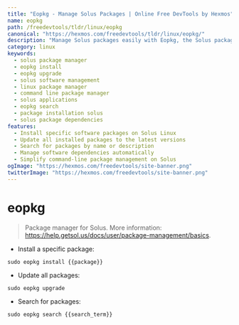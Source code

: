 ```yaml
---
title: "Eopkg - Manage Solus Packages | Online Free DevTools by Hexmos"
name: eopkg
path: /freedevtools/tldr/linux/eopkg
canonical: "https://hexmos.com/freedevtools/tldr/linux/eopkg/"
description: "Manage Solus packages easily with Eopkg, the Solus package manager. Install, update, and search for software. Free online tool, no registration required."
category: linux
keywords:
  - solus package manager
  - eopkg install
  - eopkg upgrade
  - solus software management
  - linux package manager
  - command line package manager
  - solus applications
  - eopkg search
  - package installation solus
  - solus package dependencies
features:
  - Install specific software packages on Solus Linux
  - Update all installed packages to the latest versions
  - Search for packages by name or description
  - Manage software dependencies automatically
  - Simplify command-line package management on Solus
ogImage: "https://hexmos.com/freedevtools/site-banner.png"
twitterImage: "https://hexmos.com/freedevtools/site-banner.png"
---
```


# eopkg

> Package manager for Solus.
> More information: <https://help.getsol.us/docs/user/package-management/basics>.

- Install a specific package:

`sudo eopkg install {{package}}`

- Update all packages:

`sudo eopkg upgrade`

- Search for packages:

`sudo eopkg search {{search_term}}`
